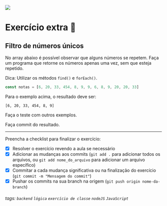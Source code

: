 ![](https://i.imgur.com/xG74tOh.png)

# Exercício extra 🌟

## Filtro de números únicos

No array abaixo é possível observar que alguns números se repetem. Faça um programa que retorne os números apenas uma vez, sem que esteja repetido.

Dica: Utilizar os métodos `find()` e `forEach()`.

```javascript
const notas = [6, 20, 33, 454, 8, 9, 9, 6, 8, 9, 20, 20, 33]
```

Para o exemplo acima, o resultado deve ser:

```
[6, 20, 33, 454, 8, 9]
```

Faça o teste com outros exemplos.

Faça commit do resultado.

---

Preencha a checklist para finalizar o exercício:

-   [x] Resolver o exercício revendo a aula se necessário
-   [x] Adicionar as mudanças aos commits (`git add .` para adicionar todos os arquivos, ou `git add nome_do_arquivo` para adicionar um arquivo específico)
-   [x] Commitar a cada mudança significativa ou na finalização do exercício (`git commit -m "Mensagem do commit"`)
-   [x] Pushar os commits na sua branch na origem (`git push origin nome-da-branch`)

###### tags: `backend` `lógica` `exercício de classe` `nodeJS` `JavaScript`
